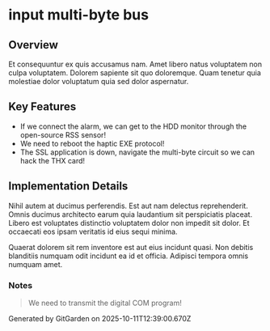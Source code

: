 # input multi-byte bus

## Overview
Et consequuntur ex quis accusamus nam. Amet libero natus voluptatem non culpa voluptatem. Dolorem sapiente sit quo doloremque. Quam tenetur quia molestiae dolor voluptatum quia sed dolor aspernatur.

## Key Features
- If we connect the alarm, we can get to the HDD monitor through the open-source RSS sensor!
- We need to reboot the haptic EXE protocol!
- The SSL application is down, navigate the multi-byte circuit so we can hack the THX card!

## Implementation Details
Nihil autem at ducimus perferendis. Est aut nam delectus reprehenderit. Omnis ducimus architecto earum quia laudantium sit perspiciatis placeat. Libero est voluptates distinctio voluptatem dolor non impedit sit dolor. Et occaecati eos ipsam veritatis id eius sequi minima.
 Quaerat dolorem sit rem inventore est aut eius incidunt quasi. Non debitis blanditiis numquam odit incidunt ea id et officia. Adipisci tempora omnis numquam amet.

### Notes
> We need to transmit the digital COM program!

Generated by GitGarden on 2025-10-11T12:39:00.670Z